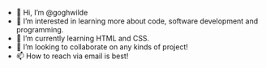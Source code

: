 - 👋 Hi, I’m @goghwilde
- 👀 I’m interested in learning more about code, software development and programming.
- 🌱 I’m currently learning HTML and CSS.
- 💞️ I’m looking to collaborate on any kinds of project!
- 📫 How to reach via email is best!

<!---
goghwilde/goghwilde is a ✨ special ✨ repository because its `README.md` (this file) appears on your GitHub profile.
You can click the Preview link to take a look at your changes.
--->
